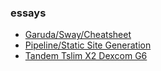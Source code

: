 ### essays

<ul><li><a href="/essays/garuda/sway/cheatsheet.html">Garuda/Sway/Cheatsheet</a></li><li><a href="/essays/pipeline/static_site_generation.html">Pipeline/Static Site Generation</a></li><li><a href="/essays/tandem_tslim_x2_dexcom_g6.html">Tandem Tslim X2 Dexcom G6</a></li></ul>